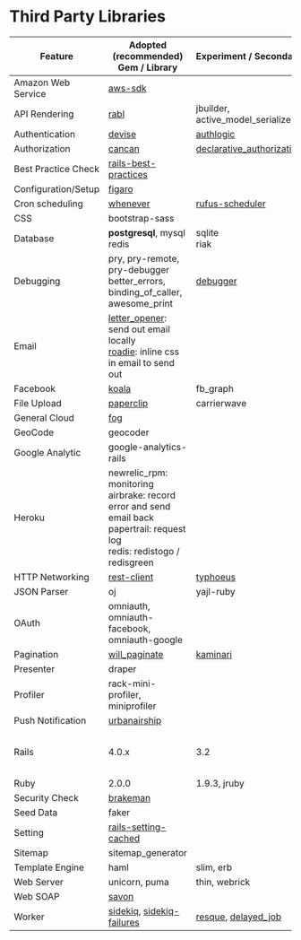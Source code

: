 # Third Party Libraries
| Feature | Adopted (recommended) Gem / Library | Experiment / Secondary | Remark |
| ------- | ----------------------------------- | ---------------------- | ------ |
| Amazon Web Service | [aws-sdk](https://github.com/aws/aws-sdk-ruby)
| API Rendering | [rabl](https://github.com/nesquena/rabl) | jbuilder, active_model_serializers
| Authentication | [devise](https://github.com/plataformatec/devise) | [authlogic](https://github.com/binarylogic/authlogic)
| Authorization | [cancan](https://github.com/ryanb/cancan) | [declarative_authorization](https://github.com/stffn/declarative_authorization)
| Best Practice Check | [rails-best-practices](https://github.com/railsbp/rails_best_practices)
| Configuration/Setup | [figaro](https://github.com/laserlemon/figaro)
| Cron scheduling | [whenever](https://github.com/javan/whenever) | [rufus-scheduler](https://github.com/jmettraux/rufus-scheduler)
| CSS | bootstrap-sass
| Database| __postgresql__, mysql <br> redis | sqlite <br> riak
| Debugging | pry, pry-remote, pry-debugger better_errors, binding_of_caller, awesome_print | [debugger](https://github.com/cldwalker/debugger)
| Email | [letter_opener](https://github.com/ryanb/letter_opener): send out email locally <br> [roadie](https://github.com/Mange/roadie): inline css in email to send out
| Facebook | [koala](https://github.com/arsduo/koala) | fb_graph
| File Upload | [paperclip](https://github.com/thoughtbot/paperclip) | carrierwave
| General Cloud | [fog](https://github.com/fog/fog)
| GeoCode | geocoder
| Google Analytic | google-analytics-rails
| Heroku | newrelic_rpm: monitoring <br> airbrake: record error and send email back <br> papertrail: request log <br> redis: redistogo / redisgreen
| HTTP Networking | [rest-client](https://github.com/rest-client/rest-client) | [typhoeus](https://github.com/typhoeus/typhoeus) 
| JSON Parser | oj | yajl-ruby
| OAuth | omniauth, omniauth-facebook, omniauth-google
| Pagination | [will_paginate](https://github.com/mislav/will_paginate) | [kaminari](https://github.com/amatsuda/kaminari)
| Presenter | draper
| Profiler | rack-mini-profiler, miniprofiler
| Push Notification | [urbanairship](https://github.com/groupon/urbanairship)
| Rails   | 4.0.x | 3.2 | 3.x is only for legacy projects
| Ruby    | 2.0.0 | 1.9.3, jruby
| Security Check | [brakeman](https://github.com/presidentbeef/brakeman)
| Seed Data | faker
| Setting | [rails-setting-cached](https://github.com/huacnlee/rails-settings-cached)
| Sitemap | sitemap_generator
| Template Engine | haml | slim, erb
| Web Server | unicorn, puma | thin, webrick
| Web SOAP | [savon](http://savonrb.com/version2/)
| Worker  | [sidekiq](https://github.com/mperham/sidekiq), [sidekiq-failures](https://github.com/mhfs/sidekiq-failures)| [resque](https://github.com/resque/resque), [delayed_job](https://github.com/collectiveidea/delayed_job)
